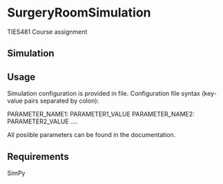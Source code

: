 # SurgeryRoomSimulation
TIES481 Course assignment

## Simulation


## Usage

Simulation configuration is provided in file. Configuration file syntax (key-value pairs separated by colon):

PARAMETER_NAME1: PARAMETER1_VALUE
PARAMETER_NAME2: PARAMETER2_VALUE
....

All posiible parameters can be found in the documentation.


## Requirements
SimPy

